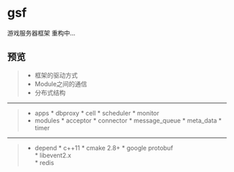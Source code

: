 # gsf

游戏服务器框架 重构中...

预览
--------
> * 框架的驱动方式
> * Module之间的通信
> * 分布式结构

--------

> * apps
    * dbproxy
    * cell
    * scheduler
    * monitor
> * modules
    * acceptor
    * connector
    * message_queue
    * meta_data
    * timer
    
--------

> * depend
    * c++11
    * cmake 2.8+
    * google protobuf   
    * libevent2.x       
    * redis
    
